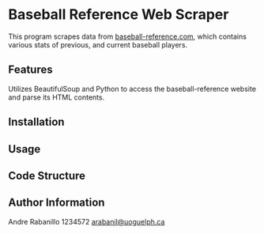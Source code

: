# Baseball Reference Web Scraper

This program scrapes data from [baseball-reference.com](https://www.baseball-reference.com/), which contains various 
stats of previous, and current baseball players. 

## Features

Utilizes BeautifulSoup and Python to access the baseball-reference website and parse its HTML contents.

##  Installation


## Usage


##  Code Structure

## Author Information
Andre Rabanillo 1234572 arabanil@uoguelph.ca
